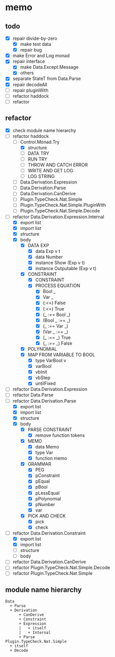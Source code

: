memo
====

todo
----

* [x] repair divide-by-zero
	+ [x] make test data
	+ [x] repair bug
* [x] make Error and Log monad
* [x] repair interface
	+ [x] make Data.Except.Message
	+ [x] others
* [x] separate StateT from Data.Parse
* [x] repair decodeAll
* [ ] repair pluginWith
* [ ] refactor haddock
* [ ] refactor

refactor
--------

* [x] check module name hierarchy
* [ ] refactor haddock
	+ [ ] Control.Monad.Try
		- [x] structure
		- [ ] DATA TRY
		- [ ] RUN TRY
		- [ ] THROW AND CATCH ERROR
		- [ ] WRITE AND GET LOG
		- [ ] LOG STRING
	+ [ ] Data.Derivation.Expression
	+ [ ] Data.Derivation.Parse
	+ [ ] Data.Derivation.CanDerive
	+ [ ] Plugin.TypeCheck.Nat.Simple
	+ [ ] Plugin.TypeCheck.Nat.Simple.PluginWith
	+ [ ] Plugin.TypeCheck.Nat.Simple.Decode
* [ ] refactor Data.Derivation.Expression.Internal
	+ [x] export list
	+ [x] import list
	+ [x] structure
	+ [x] body
		- [x] DATA EXP
			* [x] data Exp v t
			* [x] data Number
			* [x] instance Show (Exp v t)
			* [x] instance Outputable (Exp v t)
		- [x] CONSTRAINT
			* [x] CONSTRAINT
			* [x] PROCESS EQUATION
				+ [x] Bool _
				+ [x] Var _
				+ [x] (:<=) False
				+ [x] (:<=) True
				+ [x] (_ :== Bool _)
				+ [x] (Bool _ :== _)
				+ [x] (_ :== Var _)
				+ [x] (Var _ :== _)
				+ [x] (_ :== _) True
				+ [x] (_ :== _) False
		- [x] POLYNOMIAL
		- [x] MAP FROM VARIABLE TO BOOL
			* [x] type VarBool v
			* [x] varBool
			* [x] vbInit
			* [x] vbStep
			* [x] untilFixed
* [ ] refactor Data.Derivation.Expression
* [ ] refactor Data.Parse
* [ ] refactor Data.Derivation.Parse
	+ [x] export list
	+ [x] import list
	+ [x] structure
	+ [x] body
		- [x] PARSE CONSTRAINT
			* [x] remove function tokens
		- [x] MEMO
			* [x] data Memo
			* [x] type Var
			* [x] function memo
		- [x] GRAMMAR
			* [x] PEG
			* [x] pConstraint
			* [x] pEqual
			* [x] pBool
			* [x] pLessEqual
			* [x] pPolynomial
			* [x] pNumber
			* [x] var
		- [x] PICK AND CHECK
			* [x] pick
			* [x] check
* [ ] refactor Data.Derivation.Constraint
	* [x] export list
	* [x] import list
	* [ ] structure
	* [ ] body
* [ ] refactor Data.Derivation.CanDerive
* [ ] refactor Plugin.TypeCheck.Nat.Simple.Decode
* [ ] refactor Plugin.TypeCheck.Nat.Simple

module name hierarchy
---------------------

```
Data
  + Parse
  + Derivation
      + CanDerive
      + Constraint
      + Expression
      |   + itself
      |   + Internal
      + Parse
Plugin.TypeCheck.Nat.Simple
  + itself
  + Decode
```
